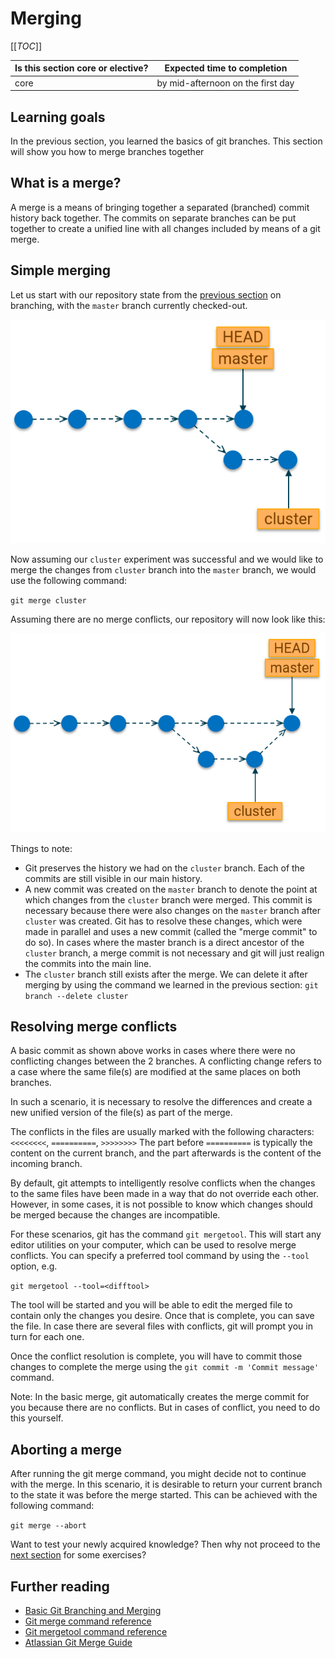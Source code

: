 # Merging

\[\[_TOC_\]\]

| Is this section core or elective? | Expected time to completion |
| --- | ---- |
| core | by mid-afternoon on the first day |

## Learning goals

In the previous section, you learned the basics of git branches. This section
will show you how to merge branches together

## What is a merge?

A merge is a means of bringing together a separated (branched) commit history
back together. The commits on separate branches can be put together to create a
unified line with all changes included by means of a git merge.

## Simple merging

Let us start with our repository state from the [previous section](./Branches)
on branching, with the `master` branch currently checked-out.

![New Commits on Master](images/new-commits-on-master.png "New Commits on master branch")

Now assuming our `cluster` experiment was successful and we would like to merge
the changes from `cluster` branch into the `master` branch, we would use the
following command:

`git merge cluster`

Assuming there are no merge conflicts, our repository will now look like this:

![Merged to Master](images/merged-to-master.png "Merged to master branch")

Things to note:

- Git preserves the history we had on the `cluster` branch. Each of the commits
  are still visible in our main history.
- A new commit was created on the `master` branch to denote the point at which
  changes from the `cluster` branch were merged. This commit is necessary
  because there were also changes on the `master` branch after `cluster` was
  created. Git has to resolve these changes, which were made in parallel and
  uses a new commit (called the "merge commit" to do so). In cases where the
  master branch is a direct ancestor of the `cluster` branch, a merge commit is
  not necessary and git will just realign the commits into the main line.
- The `cluster` branch still exists after the merge. We can delete it after
  merging by using the command we learned in the previous section:
  `git branch --delete cluster`

## Resolving merge conflicts

A basic commit as shown above works in cases where there were no conflicting
changes between the 2 branches. A conflicting change refers to a case where the
same file(s) are modified at the same places on both branches.

In such a scenario, it is necessary to resolve the differences and create a new
unified version of the file(s) as part of the merge.

The conflicts in the files are usually marked with the following characters:
`<<<<<<<<`, `==========`, `>>>>>>>>` The part before `==========` is typically
the content on the current branch, and the part afterwards is the content of the
incoming branch.

By default, git attempts to intelligently resolve conflicts when the changes to
the same files have been made in a way that do not override each other. However,
in some cases, it is not possible to know which changes should be merged because
the changes are incompatible.

For these scenarios, git has the command `git mergetool`. This will start any
editor utilities on your computer, which can be used to resolve merge conflicts.
You can specify a preferred tool command by using the `--tool` option, e.g.

`git mergetool --tool=<difftool>`

The tool will be started and you will be able to edit the merged file to contain
only the changes you desire. Once that is complete, you can save the file. In
case there are several files with conflicts, git will prompt you in turn for
each one.

Once the conflict resolution is complete, you will have to commit those changes
to complete the merge using the `git commit -m 'Commit message'` command.

Note: In the basic merge, git automatically creates the merge commit for you
because there are no conflicts. But in cases of conflict, you need to do this
yourself.

## Aborting a merge

After running the git merge command, you might decide not to continue with the
merge. In this scenario, it is desirable to return your current branch to the
state it was before the merge started. This can be achieved with the following
command:

`git merge --abort`

Want to test your newly acquired knowledge? Then why not proceed to the
[next section](./Exercises) for some exercises?

## Further reading

- [Basic Git Branching and Merging](https://git-scm.com/book/en/v2/Git-Branching-Basic-Branching-and-Merging)
- [Git merge command reference](https://git-scm.com/docs/git-merge)
- [Git mergetool command reference](https://www.git-scm.com/docs/git-mergetool)
- [Atlassian Git Merge Guide](https://www.atlassian.com/git/tutorials/using-branches/git-merge)
